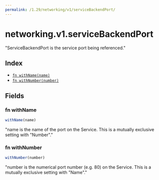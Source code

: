 ```yaml
---
permalink: /1.29/networking/v1/serviceBackendPort/
---
```


# networking.v1.serviceBackendPort

"ServiceBackendPort is the service port being referenced."

## Index

* [`fn withName(name)`](#fn-withname)
* [`fn withNumber(number)`](#fn-withnumber)

## Fields

### fn withName

```ts
withName(name)
```

"name is the name of the port on the Service. This is a mutually exclusive setting with \"Number\"."

### fn withNumber

```ts
withNumber(number)
```

"number is the numerical port number (e.g. 80) on the Service. This is a mutually exclusive setting with \"Name\"."